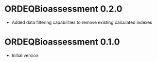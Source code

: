 # ORDEQBioassessment 0.2.0

-   Added data filtering capabilities to remove existing calculated indexes

# ORDEQBioassessment 0.1.0

-   Initial version
